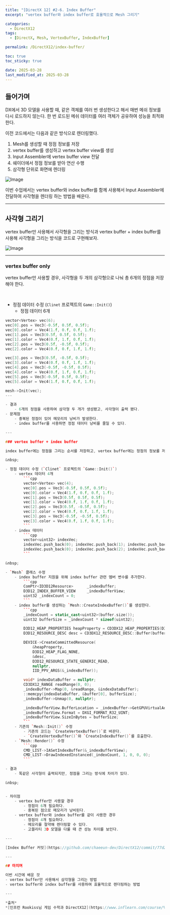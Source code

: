 ```yaml
---
title: "[DirectX 12] #2-6. Index Buffer"
excerpt: "vertex buffer와 index buffer로 효율적으로 Mesh 그리기"

categories:
  - DirectX12
tags:
  - [DirectX, Mesh, VertexBuffer, IndexBuffer]

permalink: /DirectX12/index-buffer/

toc: true
toc_sticky: true

date: 2025-03-28
last_modified_at: 2025-03-28
---
```


## 들어가며

DX에서 3D 모델을 사용할 때, 같은 객체를 여러 번 생성한다고 해서 매번 메쉬 정보를 다시 로드하지 않는다. 한 번 로드된 메쉬 데이터를 여러 객체가 공유하여 성능을 최적화한다.

이전 코드에서는 다음과 같은 방식으로 렌더링했다.
1. Mesh를 생성할 때 정점 정보를 저장
2. vertex buffer를 생성하고 vertex buffer view를 생성
3. Input Assembler에 vertex buffer view 전달
4. 쉐이더에서 정점 정보를 받아 연산 수행
5. 삼각형 단위로 화면에 렌더링

![Image](https://github.com/user-attachments/assets/472676b2-1154-41e6-880f-b2dd3e6dd5b3)

이번 수업에서는 vertex buffer와 index buffer를 함께 사용해서 Input Assembler에 전달하여 사각형을 렌더링 하는 방법을 배운다.

---

## 사각형 그리기

vertex buffer만 사용해서 사각형을 그리는 방식과 vertex buffer + index buffer를 사용해 사각형을 그리는 방식을 코드로 구현해보자.

![Image](https://github.com/user-attachments/assets/e2a1cc14-5b1d-4713-81de-10fe86654752)

---

### vertex buffer only

vertex buffer만 사용할 경우, 사각형을 두 개의 삼각형으로 나눠 총 6개의 정점을 저장해야 한다.

&nbsp;

- 정점 데이터 수정 (`Clinet` 프로젝트의 `Game::Init()`)
    - 정점 데이터 6개
```cpp
vector<Vertex> vec(6);
vec[0].pos = Vec3(-0.5f, 0.5f, 0.5f);
vec[0].color = Vec4(1.f, 0.f, 0.f, 1.f);
vec[1].pos = Vec3(0.5f, 0.5f, 0.5f);
vec[1].color = Vec4(0.f, 1.f, 0.f, 1.f);
vec[2].pos = Vec3(0.5f, -0.5f, 0.5f);
vec[2].color = Vec4(0.f, 0.f, 1.f, 1.f);

vec[3].pos = Vec3(0.5f, -0.5f, 0.5f);
vec[3].color = Vec4(0.f, 0.f, 1.f, 1.f);
vec[4].pos = Vec3(-0.5f, -0.5f, 0.5f);
vec[4].color = Vec4(0.f, 1.f, 0.f, 1.f);
vec[5].pos = Vec3(-0.5f, 0.5f, 0.5f);
vec[5].color = Vec4(1.f, 0.f, 0.f, 1.f);

mesh->Init(vec);
---

- 결과
    - 6개의 정점을 사용하여 삼각형 두 개가 생성됐고, 사각형이 출력 됐다.
- 문제점
    - 중복된 정점이 있어 메모리의 낭비가 발생한다.
    - index buffer를 사용하면 정점 데이터 낭비를 줄일 수 있다.

---

### vertex buffer + index buffer

index buffer에는 정점을 그리는 순서를 저장하고, vertex buffer에는 정점의 정보를 저장하여 정점 정보가 중복 저장되는 문제점을 해결할 수 있다.

&nbsp;

- 정점 데이터 수정 (`Clinet` 프로젝트의 `Game::Init()`)
    - vertex 데이터 4개
        ```cpp
        vector<Vertex> vec(4);
        vec[0].pos = Vec3(-0.5f, 0.5f, 0.5f);
        vec[0].color = Vec4(1.f, 0.f, 0.f, 1.f);
        vec[1].pos = Vec3(0.5f, 0.5f, 0.5f);
        vec[1].color = Vec4(0.f, 1.f, 0.f, 1.f);
        vec[2].pos = Vec3(0.5f, -0.5f, 0.5f);
        vec[2].color = Vec4(0.f, 0.f, 1.f, 1.f);
        vec[3].pos = Vec3(-0.5f, -0.5f, 0.5f);
        vec[3].color = Vec4(0.f, 1.f, 0.f, 1.f);
        ```
    - index 데이터
        ```cpp
        vector<uint32> indexVec;
        indexVec.push_back(0); indexVec.push_back(1); indexVec.push_back(2);
        indexVec.push_back(0); indexVec.push_back(2); indexVec.push_back(3);
        ```

&nbsp;

- `Mesh` 클래스 수정
    - index buffer 지원을 위해 index buffer 관련 멤버 변수를 추가한다.
        ```cpp
        ComPtr<ID3D12Resource>		_indexBuffer;
        D3D12_INDEX_BUFFER_VIEW		_indexBufferView;
        uint32 _indexCount = 0;
        ```
    - index buffer를 생성하는 `Mesh::CreateIndexBuffer()`를 생성한다.
        ```cpp
        _indexCount = static_cast<uint32>(buffer.size());
        uint32 bufferSize = _indexCount * sizeof(uint32);

        D3D12_HEAP_PROPERTIES heapProperty = CD3DX12_HEAP_PROPERTIES(D3D12_HEAP_TYPE_UPLOAD);
        D3D12_RESOURCE_DESC desc = CD3DX12_RESOURCE_DESC::Buffer(bufferSize);

        DEVICE->CreateCommittedResource(
            &heapProperty,
            D3D12_HEAP_FLAG_NONE,
            &desc,
            D3D12_RESOURCE_STATE_GENERIC_READ,
            nullptr,
            IID_PPV_ARGS(&_indexBuffer));

        void* indexDataBuffer = nullptr;
        CD3DX12_RANGE readRange(0, 0);
        _indexBuffer->Map(0, &readRange, &indexDataBuffer);
        ::memcpy(indexDataBuffer, &buffer[0], bufferSize);
        _indexBuffer->Unmap(0, nullptr);

        _indexBufferView.BufferLocation = _indexBuffer->GetGPUVirtualAddress();
        _indexBufferView.Format = DXGI_FORMAT_R32_UINT;
        _indexBufferView.SizeInBytes = bufferSize;
        ```
    - 기존의 `Mesh::Init()` 수정
        - 기존의 코드는 `CreateVertexBuffer()`로 바꾼다.
        - `CreateVertexBuffer()`와 `CreateIndexBuffer()`를 호출한다.
    - `Mesh::Render()` 수정
        ```cpp
        CMD_LIST->IASetIndexBuffer(&_indexBufferView);
        CMD_LIST->DrawIndexedInstanced(_indexCount, 1, 0, 0, 0);
        ```

- 결과
    - 똑같은 사각형이 출력되지만, 정점을 그리는 방식에 차이가 있다.

&nbsp;


- 차이점
    - vertex buffer만 사용할 경우
        - 정점이 6개 필요하다.
        - 중복된 점으로 메모리가 낭비된다.
    - vertex buffer와 index buffer를 같이 사용한 경우
        - 정점이 4개 필요하다.
        - 메모리를 절약해 렌더링할 수 있다.
        - 고퀄리티 3D 모델을 다룰 때 큰 성능 차이를 보인다.

---

[Index Buffer 커밋](https://github.com/chaeeun-dev/DirectX12/commit/77d213d19cb2989ea885449b426ace3884cf997c)

---

## 마치며

이번 시간에 배운 것
- vertex buffer만 사용해서 삼각형을 그리는 방법
- vertex buffer와 index buffer를 사용하여 효율적으로 렌더링하는 방법

---

*출처* 
*[인프런 Rookiss님 게임 수학과 DirectX12](https://www.inflearn.com/course/%EC%96%B8%EB%A6%AC%EC%96%BC-3d-mmorpg-2/dashboard)*
